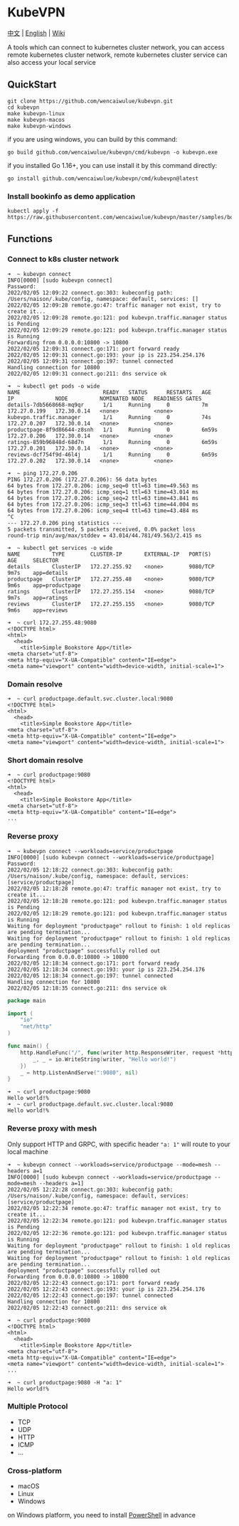 # KubeVPN

[中文](README_ZH.md) | [English](README.md) | [Wiki](https://github.com/wencaiwulue/kubevpn/wiki/Architecture)

A tools which can connect to kubernetes cluster network, you can access remote kubernetes cluster network, remote
kubernetes cluster service can also access your local service

## QuickStart

```shell
git clone https://github.com/wencaiwulue/kubevpn.git
cd kubevpn
make kubevpn-linux
make kubevpn-macos
make kubevpn-windows
```

if you are using windows, you can build by this command:

```shell
go build github.com/wencaiwulue/kubevpn/cmd/kubevpn -o kubevpn.exe
```

if you installed Go 1.16+, you can use install it by this command directly:

```shell
go install github.com/wencaiwulue/kubevpn/cmd/kubevpn@latest
```

### Install bookinfo as demo application

```shell
kubectl apply -f https://raw.githubusercontent.com/wencaiwulue/kubevpn/master/samples/bookinfo.yaml
```

## Functions

### Connect to k8s cluster network

```shell
➜  ~ kubevpn connect
INFO[0000] [sudo kubevpn connect]
Password:
2022/02/05 12:09:22 connect.go:303: kubeconfig path: /Users/naison/.kube/config, namespace: default, services: []
2022/02/05 12:09:28 remote.go:47: traffic manager not exist, try to create it...
2022/02/05 12:09:28 remote.go:121: pod kubevpn.traffic.manager status is Pending
2022/02/05 12:09:29 remote.go:121: pod kubevpn.traffic.manager status is Running
Forwarding from 0.0.0.0:10800 -> 10800
2022/02/05 12:09:31 connect.go:171: port forward ready
2022/02/05 12:09:31 connect.go:193: your ip is 223.254.254.176
2022/02/05 12:09:31 connect.go:197: tunnel connected
Handling connection for 10800
2022/02/05 12:09:31 connect.go:211: dns service ok
```

```shell
➜  ~ kubectl get pods -o wide
NAME                          READY   STATUS      RESTARTS   AGE     IP             NODE          NOMINATED NODE   READINESS GATES
details-7db5668668-mq9qr      1/1     Running     0          7m      172.27.0.199   172.30.0.14   <none>           <none>
kubevpn.traffic.manager       1/1     Running     0          74s     172.27.0.207   172.30.0.14   <none>           <none>
productpage-8f9d86644-z8snh   1/1     Running     0          6m59s   172.27.0.206   172.30.0.14   <none>           <none>
ratings-859b96848d-68d7n      1/1     Running     0          6m59s   172.27.0.201   172.30.0.14   <none>           <none>
reviews-dcf754f9d-46l4j       1/1     Running     0          6m59s   172.27.0.202   172.30.0.14   <none>           <none>
```

```shell
➜  ~ ping 172.27.0.206
PING 172.27.0.206 (172.27.0.206): 56 data bytes
64 bytes from 172.27.0.206: icmp_seq=0 ttl=63 time=49.563 ms
64 bytes from 172.27.0.206: icmp_seq=1 ttl=63 time=43.014 ms
64 bytes from 172.27.0.206: icmp_seq=2 ttl=63 time=43.841 ms
64 bytes from 172.27.0.206: icmp_seq=3 ttl=63 time=44.004 ms
64 bytes from 172.27.0.206: icmp_seq=4 ttl=63 time=43.484 ms
^C
--- 172.27.0.206 ping statistics ---
5 packets transmitted, 5 packets received, 0.0% packet loss
round-trip min/avg/max/stddev = 43.014/44.781/49.563/2.415 ms
```

```shell
➜  ~ kubectl get services -o wide
NAME          TYPE        CLUSTER-IP       EXTERNAL-IP   PORT(S)    AGE     SELECTOR
details       ClusterIP   172.27.255.92    <none>        9080/TCP   9m7s    app=details
productpage   ClusterIP   172.27.255.48    <none>        9080/TCP   9m6s    app=productpage
ratings       ClusterIP   172.27.255.154   <none>        9080/TCP   9m7s    app=ratings
reviews       ClusterIP   172.27.255.155   <none>        9080/TCP   9m6s    app=reviews
```

```shell
➜  ~ curl 172.27.255.48:9080
<!DOCTYPE html>
<html>
  <head>
    <title>Simple Bookstore App</title>
<meta charset="utf-8">
<meta http-equiv="X-UA-Compatible" content="IE=edge">
<meta name="viewport" content="width=device-width, initial-scale=1">
```

### Domain resolve

```shell
➜  ~ curl productpage.default.svc.cluster.local:9080
<!DOCTYPE html>
<html>
  <head>
    <title>Simple Bookstore App</title>
<meta charset="utf-8">
<meta http-equiv="X-UA-Compatible" content="IE=edge">
<meta name="viewport" content="width=device-width, initial-scale=1">
```

### Short domain resolve

```shell
➜  ~ curl productpage:9080
<!DOCTYPE html>
<html>
  <head>
    <title>Simple Bookstore App</title>
<meta charset="utf-8">
<meta http-equiv="X-UA-Compatible" content="IE=edge">
...
```

### Reverse proxy

```shell
➜  ~ kubevpn connect --workloads=service/productpage
INFO[0000] [sudo kubevpn connect --workloads=service/productpage]
Password:
2022/02/05 12:18:22 connect.go:303: kubeconfig path: /Users/naison/.kube/config, namespace: default, services: [service/productpage]
2022/02/05 12:18:28 remote.go:47: traffic manager not exist, try to create it...
2022/02/05 12:18:28 remote.go:121: pod kubevpn.traffic.manager status is Pending
2022/02/05 12:18:29 remote.go:121: pod kubevpn.traffic.manager status is Running
Waiting for deployment "productpage" rollout to finish: 1 old replicas are pending termination...
Waiting for deployment "productpage" rollout to finish: 1 old replicas are pending termination...
deployment "productpage" successfully rolled out
Forwarding from 0.0.0.0:10800 -> 10800
2022/02/05 12:18:34 connect.go:171: port forward ready
2022/02/05 12:18:34 connect.go:193: your ip is 223.254.254.176
2022/02/05 12:18:34 connect.go:197: tunnel connected
Handling connection for 10800
2022/02/05 12:18:35 connect.go:211: dns service ok
```

```go
package main

import (
	"io"
	"net/http"
)

func main() {
	http.HandleFunc("/", func(writer http.ResponseWriter, request *http.Request) {
		_, _ = io.WriteString(writer, "Hello world!")
	})
	_ = http.ListenAndServe(":9080", nil)
}
```

```shell
➜  ~ curl productpage:9080
Hello world!%
➜  ~ curl productpage.default.svc.cluster.local:9080
Hello world!%
```

### Reverse proxy with mesh

Only support HTTP and GRPC, with specific header `"a: 1"` will route to your local machine

```shell
➜  ~ kubevpn connect --workloads=service/productpage --mode=mesh --headers a=1
INFO[0000] [sudo kubevpn connect --workloads=service/productpage --mode=mesh --headers a=1]
2022/02/05 12:22:28 connect.go:303: kubeconfig path: /Users/naison/.kube/config, namespace: default, services: [service/productpage]
2022/02/05 12:22:34 remote.go:47: traffic manager not exist, try to create it...
2022/02/05 12:22:34 remote.go:121: pod kubevpn.traffic.manager status is Pending
2022/02/05 12:22:36 remote.go:121: pod kubevpn.traffic.manager status is Running
Waiting for deployment "productpage" rollout to finish: 1 old replicas are pending termination...
Waiting for deployment "productpage" rollout to finish: 1 old replicas are pending termination...
deployment "productpage" successfully rolled out
Forwarding from 0.0.0.0:10800 -> 10800
2022/02/05 12:22:43 connect.go:171: port forward ready
2022/02/05 12:22:43 connect.go:193: your ip is 223.254.254.176
2022/02/05 12:22:43 connect.go:197: tunnel connected
Handling connection for 10800
2022/02/05 12:22:43 connect.go:211: dns service ok
```

```shell
➜  ~ curl productpage:9080
<!DOCTYPE html>
<html>
  <head>
    <title>Simple Bookstore App</title>
<meta charset="utf-8">
<meta http-equiv="X-UA-Compatible" content="IE=edge">
<meta name="viewport" content="width=device-width, initial-scale=1">
...
```

```shell
➜  ~ curl productpage:9080 -H "a: 1"
Hello world!%
```

### Multiple Protocol

- TCP
- UDP
- HTTP
- ICMP
- ...

### Cross-platform

- macOS
- Linux
- Windows

on Windows platform, you need to
install [PowerShell](https://docs.microsoft.com/en-us/powershell/scripting/install/installing-powershell-on-windows?view=powershell-7.2)
in advance
